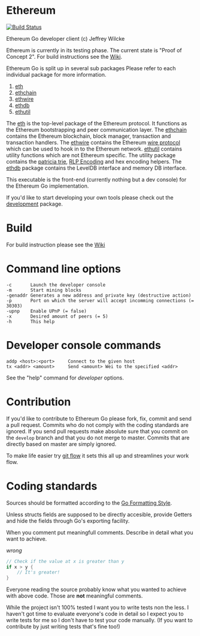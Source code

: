 Ethereum
========

[![Build Status](https://travis-ci.org/ethereum/go-ethereum.png?branch=master)](https://travis-ci.org/ethereum/go-ethereum)

Ethereum Go developer client (c) Jeffrey Wilcke

Ethereum is currently in its testing phase. The current state is "Proof
of Concept 2". For build instructions see the [Wiki](https://github.com/ethereum/go-ethereum/wiki/Building-Edge).

Ethereum Go is split up in several sub packages Please refer to each
individual package for more information.
  1. [eth](https://github.com/ethereum/eth-go)
  2. [ethchain](https://github.com/ethereum/eth-go/ethchain)
  3. [ethwire](https://github.com/ethereum/eth-go/ethwire)
  4. [ethdb](https://github.com/ethereum/eth-go/ethdb)
  5. [ethutil](https://github.com/ethereum/eth-go/ethutil)

The [eth](https://github.com/ethereum/eth-go) is the top-level package
of the Ethereum protocol. It functions as the Ethereum bootstrapping and
peer communication layer. The [ethchain](https://github.com/ethereum/ethchain-go)
contains the Ethereum blockchain, block manager, transaction and
transaction handlers. The [ethwire](https://github.com/ethereum/ethwire-go) contains
the Ethereum [wire protocol](http://wiki.ethereum.org/index.php/Wire_Protocol) which can be used
to hook in to the Ethereum network. [ethutil](https://github.com/ethereum/ethutil-go) contains
utility functions which are not Ethereum specific. The utility package
contains the [patricia trie](http://wiki.ethereum.org/index.php/Patricia_Tree),
[RLP Encoding](http://wiki.ethereum.org/index.php/RLP) and hex encoding
helpers. The [ethdb](https://github.com/ethereum/ethdb-go) package
contains the LevelDB interface and memory DB interface.

This executable is the front-end (currently nothing but a dev console) for
the Ethereum Go implementation.

If you'd like to start developing your own tools please check out the
[development](https://github.com/ethereum/eth-go) package.

Build
=======

For build instruction please see the [Wiki](https://github.com/ethereum/go-ethereum/wiki/Building-Edge)


Command line options
====================

```
-c       Launch the developer console
-m       Start mining blocks
-genaddr Generates a new address and private key (destructive action)
-p       Port on which the server will accept incomming connections (= 30303)
-upnp    Enable UPnP (= false)
-x       Desired amount of peers (= 5)
-h       This help
```

Developer console commands
==========================

```
addp <host>:<port>     Connect to the given host
tx <addr> <amount>     Send <amount> Wei to the specified <addr>
```

See the "help" command for *developer* options.

Contribution
============

If you'd like to contribute to Ethereum Go please fork, fix, commit and
send a pull request. Commits who do not comply with the coding standards
are ignored. If you send pull requests make absolute sure that you
commit on the `develop` branch and that you do not merge to master.
Commits that are directly based on master are simply ignored.

To make life easier try [git flow](http://nvie.com/posts/a-successful-git-branching-model/) it sets
this all up and streamlines your work flow.

Coding standards
================

Sources should be formatted according to the [Go Formatting
Style](http://golang.org/doc/effective_go.html#formatting).

Unless structs fields are supposed to be directly accesible, provide
Getters and hide the fields through Go's exporting facility.

When you comment put meaningfull comments. Describe in detail what you
want to achieve.

*wrong*

```go
// Check if the value at x is greater than y
if x > y {
    // It's greater!
}
```

Everyone reading the source probably know what you wanted to achieve
with above code. Those are **not** meaningful comments.

While the project isn't 100% tested I want you to write tests non the
less. I haven't got time to evaluate everyone's code in detail so I
expect you to write tests for me so I don't have to test your code
manually. (If you want to contribute by just writing tests that's fine
too!)


